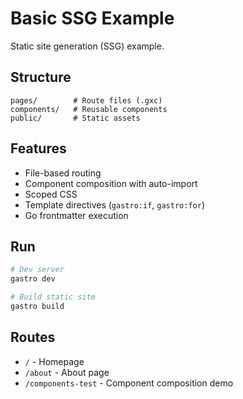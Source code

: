 # Basic SSG Example

Static site generation (SSG) example.

## Structure

```
pages/        # Route files (.gxc)
components/   # Reusable components
public/       # Static assets
```

## Features

- File-based routing
- Component composition with auto-import
- Scoped CSS
- Template directives (`gastro:if`, `gastro:for`)
- Go frontmatter execution

## Run

```bash
# Dev server
gastro dev

# Build static site
gastro build
```

## Routes

- `/` - Homepage
- `/about` - About page
- `/components-test` - Component composition demo
